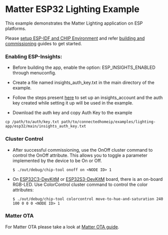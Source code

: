 # Matter ESP32 Lighting Example

This example demonstrates the Matter Lighting application on ESP platforms.

Please
[setup ESP-IDF and CHIP Environment](../../../docs/guides/esp32/setup_idf_chip.md)
and refer
[building and commissioning](../../../docs/guides/esp32/build_app_and_commission.md)
guides to get started.

### Enabling ESP-Insights:

-   Before building the app, enable the option: ESP_INSIGHTS_ENABLED through
    menuconfig.

-   Create a file named insights_auth_key.txt in the main directory of the
    example.

-   Follow the steps present
    [here](https://github.com/espressif/esp-insights/blob/main/examples/README.md#set-up-esp-insights-account)
    to set up an insights_account and the auth key created while setting it up
    will be used in the example.

-   Download the auth key and copy Auth Key to the example

```
cp /path/to/auth/key.txt path/to/connectedhomeip/examples/lighting-app/esp32/main/insights_auth_key.txt
```

### Cluster Control

-   After successful commissioning, use the OnOff cluster command to control the
    OnOff attribute. This allows you to toggle a parameter implemented by the
    device to be On or Off.

        $ ./out/debug/chip-tool onoff on <NODE ID> 1

-   On
    [ESP32C3-DevKitM](https://docs.espressif.com/projects/esp-idf/en/latest/esp32c3/hw-reference/esp32c3/user-guide-devkitm-1.html)
    or
    [ESP32S3-DevKitM](https://docs.espressif.com/projects/esp-idf/en/latest/esp32s3/hw-reference/esp32s3/user-guide-devkitm-1.html)
    board, there is an on-board RGB-LED. Use ColorControl cluster command to
    control the color attributes:

        $ ./out/debug/chip-tool colorcontrol move-to-hue-and-saturation 240 100 0 0 0 <NODE ID> 1

### Matter OTA

For Matter OTA please take a look at
[Matter OTA guide](../../../docs/guides/esp32/ota.md).
